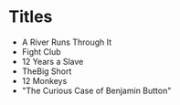 # Titles

* A River Runs Through It
* Fight Club
* 12 Years a Slave
* TheBig Short
* 12 Monkeys 
* "The Curious Case of Benjamin Button"
